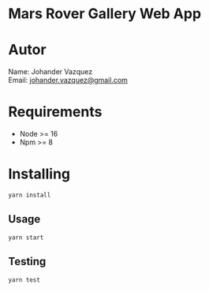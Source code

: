 # Mars Rover Gallery Web App

# Autor
Name: Johander Vazquez\
Email: johander.vazquez@gmail.com

# Requirements

* Node >= 16
* Npm >= 8

# Installing

```
yarn install
```

## Usage
```
yarn start
```

## Testing
```
yarn test
```